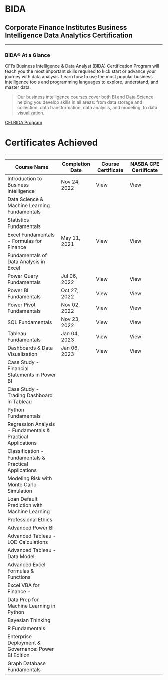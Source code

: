 # BIDA
## Corporate Finance Institutes Business Intelligence Data Analytics Certification
---
### BIDA®️ At a Glance

CFI’s Business Intelligence & Data Analyst (BIDA) Certification Program will teach you the most important skills required to kick start or advance your journey with data analysis. Learn how to use the most popular business intelligence tools and programming languages to explore, understand, and master data.

>Our business intelligence courses cover both BI and Data Science helping you develop skills in all areas: from data storage and collection, data transformation, data analysis, and modeling, to data visualization.

[CFI BIDA Program](https://corporatefinanceinstitute.com/certifications/business-intelligence-data-analyst-bida/)
# Certificates Achieved
---

|  Course Name | Completion Date | Course Certificate  | NASBA CPE Certificate   |
|---|---|---|---|
| Introduction to Business Intelligence  | Nov 24, 2022	  | View | View  | 
| Data Science & Machine Learning Fundamentals |   |   |   |   
| Statistics Fundamentals  |   |   |   |   
| Excel Fundamentals - Formulas for Finance| May 11, 2021| View | View |
| Fundamentals of Data Analysis in Excel| | | |
|Power Query Fundamentals | Jul 06, 2022 | View	| View|
|Power BI Fundamentals	| Oct 27, 2022 | View |	View|
|Power Pivot Fundamentals | Nov 02, 2022 | View	| View|
|SQL Fundamentals | Nov 23, 2022| View	| View|
|Tableau Fundamentals	| Jan 04, 2023	| View | View |
|Dashboards & Data Visualization | Jan 06, 2023	| View | View|
|Case Study - Financial Statements in Power BI	| | | |
|Case Study - Trading Dashboard in Tableau	| | | |	
|Python Fundamentals	| | | |
|Regression Analysis - Fundamentals & Practical Applications	| | | |
|Classification - Fundamentals & Practical Applications		| | | |
|Modeling Risk with Monte Carlo Simulation		| | | |
|Loan Default Prediction with Machine Learning	| | | |
|Professional Ethics	| | | |
|Advanced Power BI		| | | |
|Advanced Tableau - LOD Calculations		| | | |
|Advanced Tableau - Data Model		| | | |
|Advanced Excel Formulas & Functions		| | | |
|Excel VBA for Finance	-			| | | |
|Data Prep for Machine Learning in Python		| | | |
|Bayesian Thinking	| | | |
|R Fundamentals		| | | |
|Enterprise Deployment & Governance: Power BI Edition		| | | |
|Graph Database Fundamentals		| | | |
